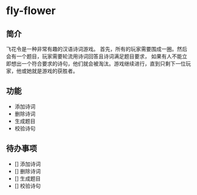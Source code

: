 # fly-flower

## 简介
飞花令是一种非常有趣的汉语诗词游戏。
首先，所有的玩家需要围成一圈。然后会有一个题目，玩家需要轮流用诗词回答且诗词满足题目要求，
如果有人不能立即想出一个符合要求的诗句，他们就会被淘汰。游戏继续进行，直到只剩下一位玩家，他或她就是游戏的获胜者。

## 功能
* 添加诗词
* 删除诗词
* 生成题目
* 校验诗句

## 待办事项
- [] 添加诗词
- [] 删除诗词
- [] 生成题目
- [] 校验诗句
